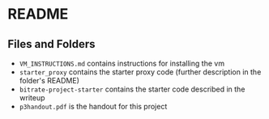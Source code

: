 # README

## Files and Folders

  - `VM_INSTRUCTIONS.md` contains instructions for installing the vm
  - `starter_proxy` contains the starter proxy code (further description in the folder's README)
  - `bitrate-project-starter` contains the starter code described in the writeup
  - `p3handout.pdf` is the handout for this project